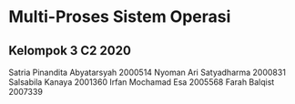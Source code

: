 # Multi-Proses Sistem Operasi

## Kelompok 3 C2 2020
Satria Pinandita Abyatarsyah 2000514
Nyoman Ari Satyadharma 2000831
Salsabila Kanaya 2001360
Irfan Mochamad Esa 2005568
Farah Balqist 2007339
